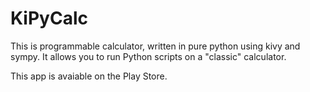 KiPyCalc
========

This is programmable calculator, written in pure python using kivy and sympy.
It allows you to run Python scripts on a "classic" calculator.

This app is avaiable on the Play Store.
